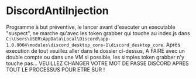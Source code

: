 # DiscordAntiInjection

Programme à but préventive, le lancer avant d'executer un executable "suspect", ne marche qu'avec les token grabber qui touche au index.js dans `C:\Users\USER\AppData\Local\Discord\app-1.0.9004\modules\discord_desktop_core-1\discord_desktop_core`.
Après execution de tout veuillez aller dans le dossier ci-dessus, A FAIRE avec un double compte ou dans une VM si possible, les simples token grabber n'y touche pas...
VEUILLEZ CHANGER VOTRE MOT DE PASSE DISCORD APRES TOUT LE PROCESSUS POUR ETRE SUR !
